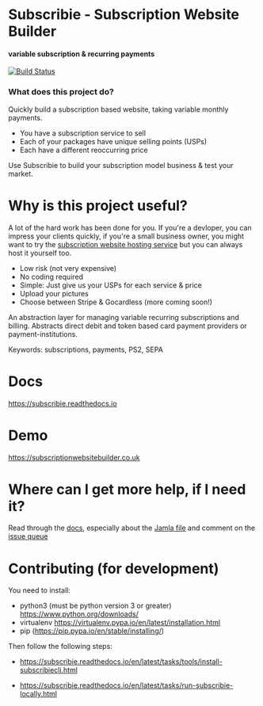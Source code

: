 # Subscribie  - Subscription Website Builder 
#### variable subscription & recurring payments
[![Build Status](https://travis-ci.org/Subscribie/subscribie.svg?branch=master)](https://travis-ci.org/Subscribie/subscribie)

### What does this project do?                                                   

Quickly build a subscription based website, taking variable monthly payments.

- You have a subscription service to sell
- Each of your packages have unique selling points (USPs)
- Each have a different reoccurring price

Use Subscribie to build your subscription model business & test your market.

# Why is this project useful?                                                    

A lot of the hard work has been done for you. If you're a devloper, you can
impress your clients quickly, if you're a small business owner, you might want
to try the [subscription website hosting service](http://subscriptionwebsitebuilder.co.uk) but you can always host it yourself too.

- Low risk (not very expensive)
- No coding required
- Simple: Just give us your USPs for each service & price
- Upload your pictures
- Choose between Stripe & Gocardless (more coming soon!) 

An abstraction layer for managing variable recurring subscriptions and billing. Abstracts direct debit and token based card payment providers or payment-institutions.

Keywords: subscriptions, payments, PS2, SEPA 

# Docs 

https://subscribie.readthedocs.io

# Demo

https://subscriptionwebsitebuilder.co.uk

# Where can I get more help, if I need it?

Read through the [docs](https://subscribie.readthedocs.io), especially
about the [Jamla
file](https://subscribie.readthedocs.io/en/latest/concepts/concepts.html) 
and comment on the [issue
queue](https://github.com/Subscribie/subscribie/issues)

# Contributing (for development)

You need to install:

- python3 (must be python version 3 or greater) https://www.python.org/downloads/
- virtualenv https://virtualenv.pypa.io/en/latest/installation.html
- pip (https://pip.pypa.io/en/stable/installing/)

Then follow the following steps:

- https://subscribie.readthedocs.io/en/latest/tasks/tools/install-subscribiecli.html

- https://subscribie.readthedocs.io/en/latest/tasks/run-subscribie-locally.html
